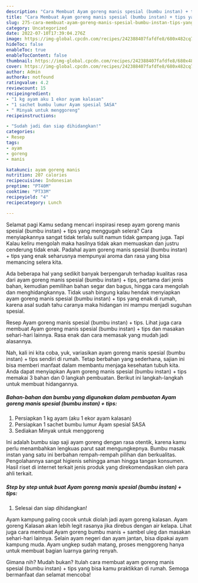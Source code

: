 ```yaml
---
description: "Cara Membuat Ayam goreng manis spesial (bumbu instan) + tips yang Lezat"
title: "Cara Membuat Ayam goreng manis spesial (bumbu instan) + tips yang Lezat"
slug: 275-cara-membuat-ayam-goreng-manis-spesial-bumbu-instan-tips-yang-lezat
category: Uncategorized
date: 2022-07-10T17:39:04.276Z
image: https://img-global.cpcdn.com/recipes/242388407fafdfe8/680x482cq70/ayam-goreng-manis-spesial-bumbu-instan-tips-foto-resep-utama.jpg
hideToc: false
enableToc: true
enableTocContent: false
thumbnail: https://img-global.cpcdn.com/recipes/242388407fafdfe8/680x482cq70/ayam-goreng-manis-spesial-bumbu-instan-tips-foto-resep-utama.jpg
cover: https://img-global.cpcdn.com/recipes/242388407fafdfe8/680x482cq70/ayam-goreng-manis-spesial-bumbu-instan-tips-foto-resep-utama.jpg
author: Admin
authorAv: notfound
ratingvalue: 4.2
reviewcount: 15
recipeingredient:
- "1 kg ayam aku 1 ekor ayam kalasan"
- "1 sachet bumbu lumur Ayam spesial SASA"
- " Minyak untuk menggoreng"
recipeinstructions:

- "Sudah jadi dan siap dihidangkan!"
categories:
- Resep
tags:
- ayam
- goreng
- manis

katakunci: ayam goreng manis 
nutrition: 207 calories
recipecuisine: Indonesian
preptime: "PT40M"
cooktime: "PT33M"
recipeyield: "4"
recipecategory: Lunch

---
```



Selamat pagi Kamu sedang mencari inspirasi resep ayam goreng manis spesial (bumbu instan) + tips yang menggugah selera? Cara menyiapkannya sangat tidak terlalu sulit namun tidak gampang juga. Tapi Kalau keliru mengolah maka hasilnya tidak akan memuaskan dan justru cenderung tidak enak. Padahal ayam goreng manis spesial (bumbu instan) + tips yang enak seharusnya mempunyai aroma dan rasa yang bisa memancing selera kita.


Ada beberapa hal yang sedikit banyak berpengaruh terhadap kualitas rasa dari ayam goreng manis spesial (bumbu instan) + tips, pertama dari jenis bahan, kemudian pemilihan bahan segar dan bagus, hingga cara mengolah dan menghidangkannya. Tidak usah bingung kalau hendak menyiapkan ayam goreng manis spesial (bumbu instan) + tips yang enak di rumah, karena asal sudah tahu caranya maka hidangan ini mampu menjadi suguhan spesial.

Resep Ayam goreng manis spesial (bumbu instan) + tips. Lihat juga cara membuat Ayam goreng manis spesial (bumbu instan) + tips dan masakan sehari-hari lainnya. Rasa enak dan cara memasak yang mudah jadi alasannya.


Nah, kali ini kita coba, yuk, variasikan ayam goreng manis spesial (bumbu instan) + tips sendiri di rumah. Tetap berbahan yang sederhana, sajian ini bisa memberi manfaat dalam membantu menjaga kesehatan tubuh kita. Anda dapat menyiapkan Ayam goreng manis spesial (bumbu instan) + tips memakai 3 bahan dan 0 langkah pembuatan. Berikut ini langkah-langkah untuk membuat hidangannya.

<!--inarticleads1-->

##### Bahan-bahan dan bumbu yang digunakan dalam pembuatan Ayam goreng manis spesial (bumbu instan) + tips:

1. Persiapkan 1 kg ayam (aku 1 ekor ayam kalasan)
1. Persiapkan 1 sachet bumbu lumur Ayam spesial SASA
1. Sediakan  Minyak untuk menggoreng


Ini adalah bumbu siap saji ayam goreng dengan rasa otentik, karena kamu perlu menambahkan lengkuas parut saat mengungkepnya. Bumbu masak instan yang satu ini berbahan rempah-rempah pilihan dan berkualitas. Pengolahannya sangat higienis sehingga aman hingga tangan konsumen. Hasil riset di internet terkait jenis produk yang direkomendasikan oleh para ahli terkait. 

<!--inarticleads2-->

##### Step by step untuk buat Ayam goreng manis spesial (bumbu instan) + tips:


1. Selesai dan siap dihidangkan!

Ayam kampung paling cocok untuk diolah jadi ayam goreng kalasan. Ayam goreng Kalasan akan lebih legit rasanya jika direbus dengan air kelapa. Lihat juga cara membuat Ayam goreng bumbu manis + sambel uleg dan masakan sehari-hari lainnya. Selain ayam negeri dan ayam jantan, bisa dipakai ayam kampung muda. Ayam ungkep sudah matang, proses menggoreng hanya untuk membuat bagian luarnya garing renyah. 

Gimana nih? Mudah bukan? Itulah cara membuat ayam goreng manis spesial (bumbu instan) + tips yang bisa kamu praktikkan di rumah. Semoga bermanfaat dan selamat mencoba!
